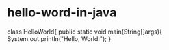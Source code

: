 # hello-word-in-java
class HelloWorld{
     public static void main(String[]args){
           System.out.println("Hello, World!");
}
